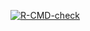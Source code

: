 <!-- badges: start -->
[![R-CMD-check](https://github.com/turninto5/Lab5Cowork/actions/workflows/R-CMD-check.yaml/badge.svg)](https://github.com/turninto5/Lab5Cowork/actions/workflows/R-CMD-check.yaml)
<!-- badges: end -->